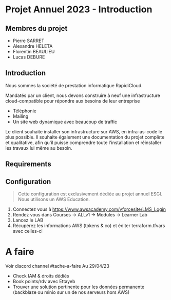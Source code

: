 # Projet Annuel 2023 - Introduction
## Membres du projet
- Pierre SARRET
- Alexandre HELETA
- Florentin BEAULIEU
- Lucas DEBURE

## Introduction
Nous sommes la société de prestation informatique RapidiCloud.

Mandatés par un client, nous devons construire à neuf une infrastructure cloud-compatible pour répondre aux besoins de leur entreprise
- Téléphonie
- Mailing
- Un site web dynamique avec beaucoup de traffic

Le client souhaite installer son infrastructure sur AWS, en infra-as-code le plus possible.
Il souhaite également une documentation du projet complète et qualitative, afin qu'il puisse comprendre toute l'installation et réinstaller les travaux lui même au besoin.

## Requirements
## Configuration
> Cette configuration est exclusivement dédiée au projet annuel ESGI. Nous utilisons un AWS Education.
1. Connectez vous à https://www.awsacademy.com/vforcesite/LMS_Login
2. Rendez vous dans Courses -> ALLv1 -> Modules -> Learner Lab
3. Lancez le LAB
4. Récupérez les informations AWS (tokens & co) et éditer terraform.tfvars avec celles-ci


# A faire
Voir discord channel #tache-a-faire
Au 29/04/23
- Check IAM & droits dédiés
- Book points/rdv avec Ettayeb
- Trouver une solution pertinente pour les données permanente (backblaze ou minio sur un de nos serveurs hors AWS)